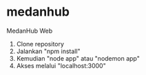 # medanhub
MedanHub Web

1. Clone repository
2. Jalankan "npm install"
3. Kemudian "node app" atau "nodemon app"
4. Akses melalui "localhost:3000"

